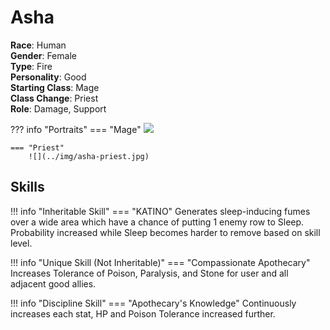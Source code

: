 # Asha

**Race**: Human  
**Gender**: Female  
**Type**: Fire  
**Personality**: Good  
**Starting Class**: Mage  
**Class Change**: Priest  
**Role**: Damage, Support

??? info "Portraits"
    === "Mage"
        ![](../img/asha-mage.jpg)

    === "Priest"
        ![](../img/asha-priest.jpg)

## Skills

!!! info "Inheritable Skill"
    === "KATINO"
        Generates sleep-inducing fumes over a wide area which have a chance of putting 1 enemy row to Sleep. Probability increased while Sleep becomes harder to remove based on skill level.

!!! info "Unique Skill (Not Inheritable)"
    === "Compassionate Apothecary"
        Increases Tolerance of Poison, Paralysis, and Stone for user and all adjacent good allies.

!!! info "Discipline Skill"
    === "Apothecary's Knowledge"
        Continuously increases each stat, HP and Poison Tolerance increased further.